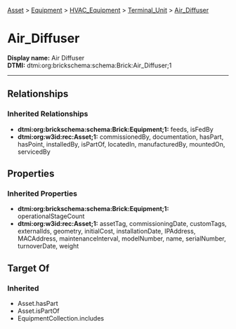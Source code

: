 [Asset](../../../../Asset.md) > [Equipment](../../../Equipment.md) > [HVAC_Equipment](../../HVAC_Equipment.md) > [Terminal_Unit](../Terminal_Unit.md) > [Air_Diffuser](.)
# Air_Diffuser

**Display name:** Air Diffuser<br />
**DTMI:** dtmi:org:brickschema:schema:Brick:Air_Diffuser;1

---
## Relationships
### Inherited Relationships
* **dtmi:org:brickschema:schema:Brick:Equipment;1:** feeds, isFedBy
* **dtmi:org:w3id:rec:Asset;1:** commissionedBy, documentation, hasPart, hasPoint, installedBy, isPartOf, locatedIn, manufacturedBy, mountedOn, servicedBy
## Properties
### Inherited Properties
* **dtmi:org:brickschema:schema:Brick:Equipment;1:** operationalStageCount
* **dtmi:org:w3id:rec:Asset;1:** assetTag, commissioningDate, customTags, externalIds, geometry, initialCost, installationDate, IPAddress, MACAddress, maintenanceInterval, modelNumber, name, serialNumber, turnoverDate, weight
## Target Of
### Inherited
* Asset.hasPart
* Asset.isPartOf
* EquipmentCollection.includes
